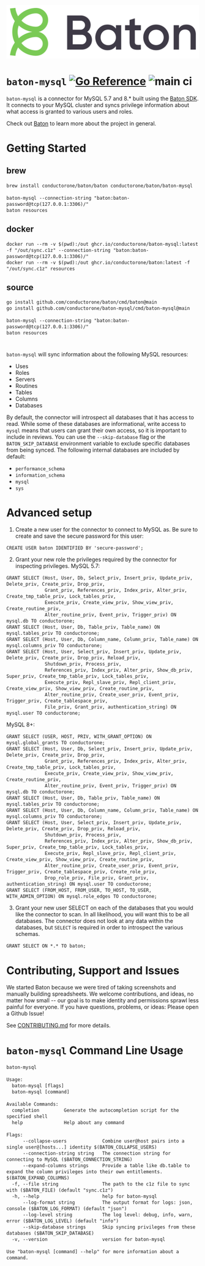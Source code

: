![Baton Logo](./docs/images/baton-logo.png)

# `baton-mysql` [![Go Reference](https://pkg.go.dev/badge/github.com/conductorone/baton-mysql.svg)](https://pkg.go.dev/github.com/conductorone/baton-mysql) ![main ci](https://github.com/conductorone/baton-mysql/actions/workflows/main.yaml/badge.svg)

`baton-mysql` is a connector for MySQL 5.7 and 8.\* built using the [Baton SDK](https://github.com/conductorone/baton-sdk). It connects to your MySQL cluster and syncs privilege information about what access is granted to various users and roles.

Check out [Baton](https://github.com/conductorone/baton) to learn more about the project in general.

# Getting Started

## brew

```
brew install conductorone/baton/baton conductorone/baton/baton-mysql

baton-mysql --connection-string "baton:baton-password@tcp(127.0.0.1:3306)/"
baton resources
```

## docker

```
docker run --rm -v $(pwd):/out ghcr.io/conductorone/baton-mysql:latest -f "/out/sync.c1z" --connection-string "baton:baton-password@tcp(127.0.0.1:3306)/"
docker run --rm -v $(pwd):/out ghcr.io/conductorone/baton:latest -f "/out/sync.c1z" resources
```

## source

```
go install github.com/conductorone/baton/cmd/baton@main
go install github.com/conductorone/baton-mysql/cmd/baton-mysql@main

baton-mysql --connection-string "baton:baton-password@tcp(127.0.0.1:3306)/"
baton resources
```

#

`baton-mysql` will sync information about the following MySQL resources:

- Uses
- Roles
- Servers
- Routines
- Tables
- Columns
- Databases

By default, the connector will introspect all databases that it has access to read. While some of these databases are informational, write access to `mysql` means that users can grant their own access, so it is important to include in reviews. You can use the `--skip-database` flag or the `BATON_SKIP_DATABASE` environment variable to exclude specific databases from being synced. The following internal databases are included by default:

- `performance_schema`
- `information_schema`
- `mysql`
- `sys`

# Advanced setup

1. Create a new user for the connector to connect to MySQL as. Be sure to create and save the secure password for this user:

```mysql
CREATE USER baton IDENTIFIED BY 'secure-password';
```

2. Grant your new role the privileges required by the connector for inspecting privileges.
   MySQL 5.7:

```mysql
GRANT SELECT (Host, User, Db, Select_priv, Insert_priv, Update_priv,  Delete_priv, Create_priv, Drop_priv,
              Grant_priv, References_priv, Index_priv, Alter_priv, Create_tmp_table_priv, Lock_tables_priv,
              Execute_priv, Create_view_priv, Show_view_priv, Create_routine_priv,
              Alter_routine_priv, Event_priv, Trigger_priv) ON mysql.db TO conductorone;
GRANT SELECT (Host, User, Db, Table_priv, Table_name) ON mysql.tables_priv TO conductorone;
GRANT SELECT (Host, User, Db, Column_name, Column_priv, Table_name) ON mysql.columns_priv TO conductorone;
GRANT SELECT (Host, User, Select_priv, Insert_priv, Update_priv,  Delete_priv, Create_priv, Drop_priv, Reload_priv,
              Shutdown_priv, Process_priv,
              References_priv, Index_priv, Alter_priv, Show_db_priv, Super_priv, Create_tmp_table_priv, Lock_tables_priv,
              Execute_priv, Repl_slave_priv, Repl_client_priv, Create_view_priv, Show_view_priv, Create_routine_priv,
              Alter_routine_priv, Create_user_priv, Event_priv, Trigger_priv, Create_tablespace_priv,
              File_priv, Grant_priv, authentication_string) ON mysql.user TO conductorone;
```

MySQL 8+:

```mysql
GRANT SELECT (USER, HOST, PRIV, WITH_GRANT_OPTION) ON mysql.global_grants TO conductorone;
GRANT SELECT (Host, User, Db, Select_priv, Insert_priv, Update_priv,  Delete_priv, Create_priv, Drop_priv,
              Grant_priv, References_priv, Index_priv, Alter_priv, Create_tmp_table_priv, Lock_tables_priv,
              Execute_priv, Create_view_priv, Show_view_priv, Create_routine_priv,
              Alter_routine_priv, Event_priv, Trigger_priv) ON mysql.db TO conductorone;
GRANT SELECT (Host, User, Db, Table_priv, Table_name) ON mysql.tables_priv TO conductorone;
GRANT SELECT (Host, User, Db, Column_name, Column_priv, Table_name) ON mysql.columns_priv TO conductorone;
GRANT SELECT (Host, User, Select_priv, Insert_priv, Update_priv,  Delete_priv, Create_priv, Drop_priv, Reload_priv,
              Shutdown_priv, Process_priv,
              References_priv, Index_priv, Alter_priv, Show_db_priv, Super_priv, Create_tmp_table_priv, Lock_tables_priv,
              Execute_priv, Repl_slave_priv, Repl_client_priv, Create_view_priv, Show_view_priv, Create_routine_priv,
              Alter_routine_priv, Create_user_priv, Event_priv, Trigger_priv, Create_tablespace_priv, Create_role_priv,
              Drop_role_priv, File_priv, Grant_priv, authentication_string) ON mysql.user TO conductorone;
GRANT SELECT (FROM_HOST, FROM_USER, TO_HOST, TO_USER, WITH_ADMIN_OPTION) ON mysql.role_edges TO conductorone;
```

3. Grant your new user SELECT on each of the databases that you would like the connector to scan. In all likelihood, you will want this to be all databases. The connector does not look at any data within the databases, but `SELECT` is required in order to introspect the various schemas.

```mysql
GRANT SELECT ON *.* TO baton;
```

# Contributing, Support and Issues

We started Baton because we were tired of taking screenshots and manually building spreadsheets. We welcome contributions, and ideas, no matter how small -- our goal is to make identity and permissions sprawl less painful for everyone. If you have questions, problems, or ideas: Please open a Github Issue!

See [CONTRIBUTING.md](https://github.com/ConductorOne/baton/blob/main/CONTRIBUTING.md) for more details.

# `baton-mysql` Command Line Usage

```
baton-mysql

Usage:
  baton-mysql [flags]
  baton-mysql [command]

Available Commands:
  completion         Generate the autocompletion script for the specified shell
  help               Help about any command

Flags:
      --collapse-users             Combine user@host pairs into a single user@[hosts...] identity $(BATON_COLLAPSE_USERS)
      --connection-string string   The connection string for connecting to MySQL ($BATON_CONNECTION_STRING)
      --expand-columns strings     Provide a table like db.table to expand the column privileges into their own entitlements. $(BATON_EXPAND_COLUMNS)
  -f, --file string                The path to the c1z file to sync with ($BATON_FILE) (default "sync.c1z")
  -h, --help                       help for baton-mysql
      --log-format string          The output format for logs: json, console ($BATON_LOG_FORMAT) (default "json")
      --log-level string           The log level: debug, info, warn, error ($BATON_LOG_LEVEL) (default "info")
      --skip-database strings      Skip syncing privileges from these databases ($BATON_SKIP_DATABASE)
  -v, --version                    version for baton-mysql

Use "baton-mysql [command] --help" for more information about a command.
```
